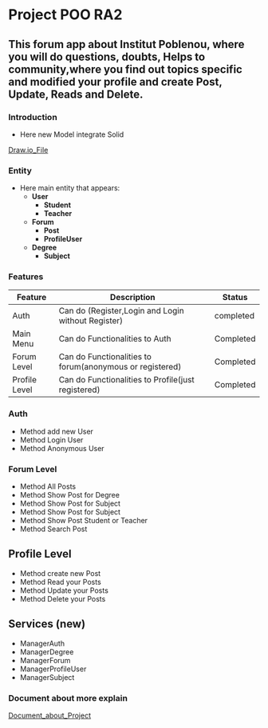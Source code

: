# Project POO RA2

## This forum app about Institut Poblenou, where you will do questions, doubts, Helps to community,where you find out topics specific and modified your profile and create Post, Update, Reads and Delete.

### Introduction

- Here new Model integrate Solid

[Draw.io_File](https://drive.google.com/file/d/1-AT6xwGhqsWVMz3mc6V-7cpVzjJlpilz/view?usp=sharing)

### Entity 
- Here main entity that appears: 
  - **User**
    - **Student**
    - **Teacher**
  - **Forum**
    - **Post**
    - **ProfileUser**
  - **Degree**
    - **Subject**

### Features 

| Feature       | Description                                              | Status    |
|---------------|----------------------------------------------------------|-----------|
| Auth          | Can do (Register,Login and Login without Register)       | completed |
| Main Menu     | Can do Functionalities to Auth                           | Completed |
| Forum Level   | Can do Functionalities to forum(anonymous or registered) | Completed |
| Profile Level | Can do Functionalities to Profile(just registered)       | Completed |

### Auth
- Method add new User
- Method Login User
- Method Anonymous User

### Forum Level 
- Method All Posts
- Method Show Post for Degree 
- Method Show Post for Subject
- Method Show Post for Subject
- Method Show Post Student or Teacher
- Method Search Post

## Profile Level
- Method create new Post
- Method Read your Posts
- Method Update your Posts
- Method Delete your Posts

## Services (new)

- ManagerAuth
- ManagerDegree
- ManagerForum
- ManagerProfileUser
- ManagerSubject


### Document about more explain 

[Document_about_Project](https://docs.google.com/document/d/1J5aWFuX1T57l2pnSH0d3dHrZNUiznWKN0zpd8AiXHUI/edit?usp=sharing)